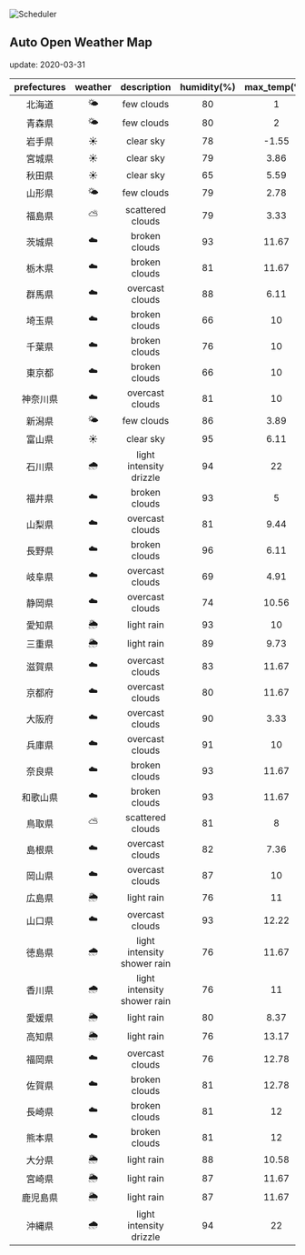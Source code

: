 ![Scheduler](https://github.com/0x0u/auto_open_weather_map/workflows/Scheduler/badge.svg)
## Auto Open Weather Map
update: 2020-03-31

|prefectures|weather|description|humidity(%)|max_temp(℃)|min_temp(℃)|
|:-----------:|:------------:|:------------:|:-----------:|:------------:|:-----------:|
|北海道|🌤|few clouds|80|1|0|
|青森県|🌤|few clouds|80|2|0.56|
|岩手県|☀️|clear sky|78|-1.55|-1.55|
|宮城県|☀️|clear sky|79|3.86|3.86|
|秋田県|☀️|clear sky|65|5.59|5.59|
|山形県|🌤|few clouds|79|2.78|1.11|
|福島県|⛅️|scattered clouds|79|3.33|-0.56|
|茨城県|☁️|broken clouds|93|11.67|6.67|
|栃木県|☁️|broken clouds|81|11.67|6.11|
|群馬県|☁️|overcast clouds|88|6.11|0|
|埼玉県|☁️|broken clouds|66|10|6.67|
|千葉県|☁️|broken clouds|76|10|7|
|東京都|☁️|broken clouds|66|10|6.67|
|神奈川県|☁️|overcast clouds|81|10|6.67|
|新潟県|🌤|few clouds|86|3.89|3|
|富山県|☀️|clear sky|95|6.11|5|
|石川県|🌧|light intensity drizzle|94|22|20.56|
|福井県|☁️|broken clouds|93|5|5|
|山梨県|☁️|overcast clouds|81|9.44|6.67|
|長野県|☁️|broken clouds|96|6.11|0|
|岐阜県|☁️|overcast clouds|69|4.91|4.91|
|静岡県|☁️|overcast clouds|74|10.56|6.11|
|愛知県|🌦|light rain|93|10|10|
|三重県|🌦|light rain|89|9.73|9.73|
|滋賀県|☁️|overcast clouds|83|11.67|7.22|
|京都府|☁️|overcast clouds|80|11.67|6.67|
|大阪府|☁️|overcast clouds|90|3.33|3.33|
|兵庫県|☁️|overcast clouds|91|10|6.67|
|奈良県|☁️|broken clouds|93|11.67|6.67|
|和歌山県|☁️|broken clouds|93|11.67|6.67|
|鳥取県|⛅️|scattered clouds|81|8|8|
|島根県|☁️|overcast clouds|82|7.36|7.36|
|岡山県|☁️|overcast clouds|87|10|8.89|
|広島県|🌦|light rain|76|11|10|
|山口県|☁️|overcast clouds|93|12.22|10|
|徳島県|🌧|light intensity shower rain|76|11.67|11|
|香川県|🌧|light intensity shower rain|76|11|8.89|
|愛媛県|🌦|light rain|80|8.37|8.37|
|高知県|🌦|light rain|76|13.17|13.17|
|福岡県|☁️|overcast clouds|76|12.78|11.67|
|佐賀県|☁️|broken clouds|81|12.78|11.67|
|長崎県|☁️|broken clouds|81|12|11.67|
|熊本県|☁️|broken clouds|81|12|11.67|
|大分県|🌦|light rain|88|10.58|10.58|
|宮崎県|🌦|light rain|87|11.67|11.67|
|鹿児島県|🌦|light rain|87|11.67|11.67|
|沖縄県|🌧|light intensity drizzle|94|22|20.56|
